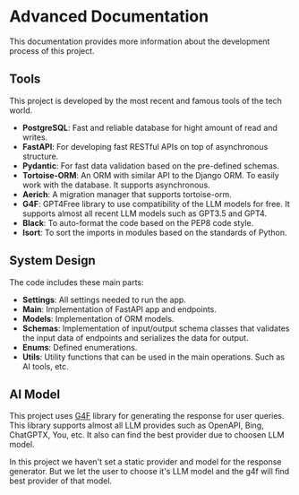 # Advanced Documentation

This documentation provides more information about the development process of this project.

## Tools

This project is developed by the most recent and famous tools of the tech world.

- **PostgreSQL**: Fast and reliable database for hight amount of read and writes.
- **FastAPI**: For developing fast RESTful APIs on top of asynchronous structure.
- **Pydantic**: For fast data validation based on the pre-defined schemas.
- **Tortoise-ORM**: An ORM with similar API to the Django ORM. To easily work with the database. It supports asynchronous.
- **Aerich**: A migration manager that supports tortoise-orm.
- **G4F**: GPT4Free library to use compatibility of the LLM models for free. It supports almost all recent LLM models such as GPT3.5 and GPT4.
- **Black**: To auto-format the code based on the PEP8 code style.
- **Isort**: To sort the imports in modules based on the standards of Python.

## System Design

The code includes these main parts:

- **Settings**: All settings needed to run the app.
- **Main**: Implementation of FastAPI app and endpoints.
- **Models**: Implementation of ORM models.
- **Schemas**: Implementation of input/output schema classes that validates the input data of endpoints and serializes the data for output.
- **Enums**: Defined enumerations.
- **Utils**: Utility functions that can be used in the main operations. Such as AI tools, etc.

## AI Model

This project uses [G4F](https://pypi.org/project/g4f/) library for generating the response for user queries. This library supports almost all LLM provides such as OpenAPI, Bing, ChatGPTX, You, etc.
It also can find the best provider due to choosen LLM model.

In this project we haven't set a static provider and model for the response generator. But we let the user to choose it's LLM model and the g4f will find best provider of that model.
